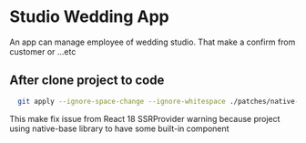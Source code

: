 
# Studio Wedding App

An app can manage employee of wedding studio. That make a confirm from customer or ...etc


## After clone project to code

```bash
  git apply --ignore-space-change --ignore-whitespace ./patches/native-base+3.4.28.patch
```

This make fix issue from React 18 SSRProvider warning because project using native-base library to have some built-in component


